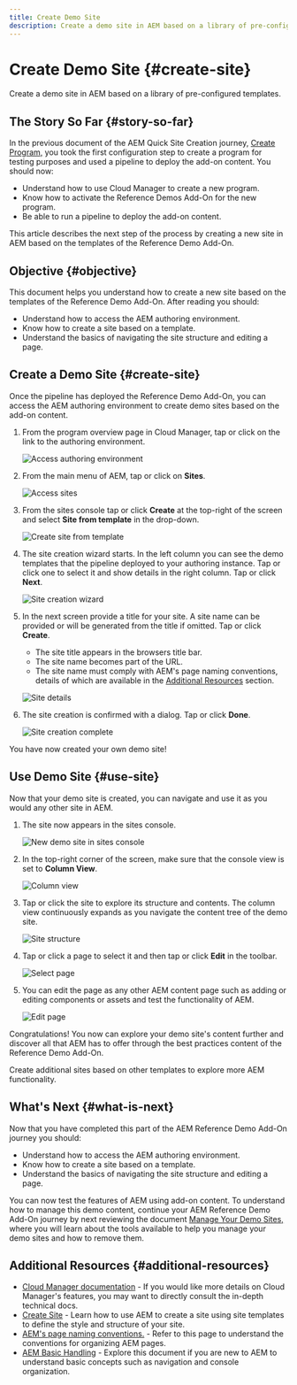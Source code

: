 ```yaml
---
title: Create Demo Site
description: Create a demo site in AEM based on a library of pre-configured templates.
---
```


# Create Demo Site {#create-site}

Create a demo site in AEM based on a library of pre-configured templates.

## The Story So Far {#story-so-far}

In the previous document of the AEM Quick Site Creation journey, [Create Program,](cloud-manager.md) you took the first configuration step to create a program for testing purposes and used a pipeline to deploy the add-on content. You should now:

* Understand how to use Cloud Manager to create a new program.
* Know how to activate the Reference Demos Add-On for the new program.
* Be able to run a pipeline to deploy the add-on content.

This article describes the next step of the process by creating a new site in AEM based on the templates of the Reference Demo Add-On.

## Objective {#objective}

This document helps you understand how to create a new site based on the templates of the Reference Demo Add-On. After reading you should:

* Understand how to access the AEM authoring environment.
* Know how to create a site based on a template.
* Understand the basics of navigating the site structure and editing a page.

## Create a Demo Site {#create-site}

Once the pipeline has deployed the Reference Demo Add-On, you can access the AEM authoring environment to create demo sites based on the add-on content.

1. From the program overview page in Cloud Manager, tap or click on the link to the authoring environment.

   ![Access authoring environment](assets/access-author.png)

1. From the main menu of AEM, tap or click on **Sites**.

   ![Access sites](assets/access-sites.png)

1. From the sites console tap or click **Create** at the top-right of the screen and select **Site from template** in the drop-down.

   ![Create site from template](assets/create-site-from-template.png)

1. The site creation wizard starts. In the left column you can see the demo templates that the pipeline deployed to your authoring instance. Tap or click one to select it and show details in the right column. Tap or click **Next**.

   ![Site creation wizard](assets/site-creation-wizard.png)

1. In the next screen provide a title for your site. A site name can be provided or will be generated from the title if omitted. Tap or click **Create**.

   * The site title appears in the browsers title bar.
   * The site name becomes part of the URL.
   * The site name must comply with AEM's page naming conventions, details of which are available in the [Additional Resources](#additional-resources) section.

   ![Site details](assets/site-details.png)

1. The site creation is confirmed with a dialog. Tap or click **Done**.

   ![Site creation complete](assets/site-creation-complete.png)

You have now created your own demo site!

## Use Demo Site {#use-site}

Now that your demo site is created, you can navigate and use it as you would any other site in AEM.

1. The site now appears in the sites console.

   ![New demo site in sites console](assets/new-demo-site.png)

1. In the top-right corner of the screen, make sure that the console view is set to **Column View**.

   ![Column view](assets/column-view.png)

1. Tap or click the site to explore its structure and contents. The column view continuously expands as you navigate the content tree of the demo site.

   ![Site structure](assets/site-structure.png)

1. Tap or click a page to select it and then tap or click **Edit** in the toolbar.

   ![Select page](assets/select-page.png)

1. You can edit the page as any other AEM content page such as adding or editing components or assets and test the functionality of AEM.

   ![Edit page](assets/edit-page.png)

Congratulations! You now can explore your demo site's content further and discover all that AEM has to offer through the best practices content of the Reference Demo Add-On.

Create additional sites based on other templates to explore more AEM functionality.

## What's Next {#what-is-next}

Now that you have completed this part of the AEM Reference Demo Add-On journey you should:

* Understand how to access the AEM authoring environment.
* Know how to create a site based on a template.
* Understand the basics of navigating the site structure and editing a page.

You can now test the features of AEM using add-on content. To understand how to manage this demo content, continue your AEM Reference Demo Add-On journey by next reviewing the document [Manage Your Demo Sites,](manage.md) where you will learn about the tools available to help you manage your demo sites and how to remove them.

## Additional Resources {#additional-resources}

* [Cloud Manager documentation](https://experienceleague.adobe.com/docs/experience-manager-cloud-service/onboarding/onboarding-concepts/cloud-manager-introduction.html) - If you would like more details on Cloud Manager's features, you may want to directly consult the in-depth technical docs.
* [Create Site](/help/sites-cloud/administering/site-creation/create-site.md) - Learn how to use AEM to create a site using site templates to define the style and structure of your site.
* [AEM's page naming conventions.](/help/sites-cloud/authoring/fundamentals/organizing-pages.md#page-name-restrictions-and-best-practices) - Refer to this page to understand the conventions for organizing AEM pages.
* [AEM Basic Handling](/help/sites-cloud/authoring/getting-started/basic-handling.md) - Explore this document if you are new to AEM to understand basic concepts such as navigation and console organization.